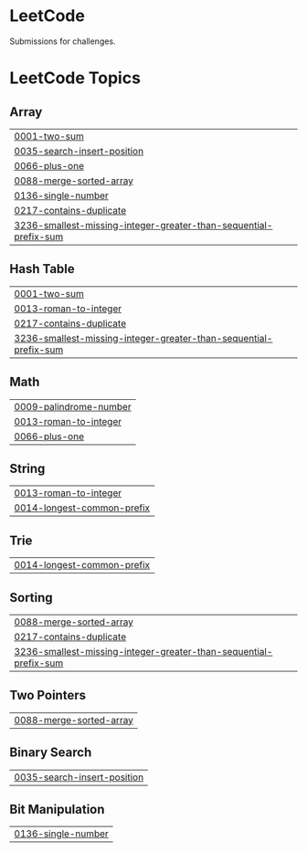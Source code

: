 # LeetCode
Submissions for challenges.

<!---LeetCode Topics Start-->
# LeetCode Topics
## Array
|  |
| ------- |
| [0001-two-sum](https://github.com/onebrownguy/LeetCode/tree/master/0001-two-sum) |
| [0035-search-insert-position](https://github.com/onebrownguy/LeetCode/tree/master/0035-search-insert-position) |
| [0066-plus-one](https://github.com/onebrownguy/LeetCode/tree/master/0066-plus-one) |
| [0088-merge-sorted-array](https://github.com/onebrownguy/LeetCode/tree/master/0088-merge-sorted-array) |
| [0136-single-number](https://github.com/onebrownguy/LeetCode/tree/master/0136-single-number) |
| [0217-contains-duplicate](https://github.com/onebrownguy/LeetCode/tree/master/0217-contains-duplicate) |
| [3236-smallest-missing-integer-greater-than-sequential-prefix-sum](https://github.com/onebrownguy/LeetCode/tree/master/3236-smallest-missing-integer-greater-than-sequential-prefix-sum) |
## Hash Table
|  |
| ------- |
| [0001-two-sum](https://github.com/onebrownguy/LeetCode/tree/master/0001-two-sum) |
| [0013-roman-to-integer](https://github.com/onebrownguy/LeetCode/tree/master/0013-roman-to-integer) |
| [0217-contains-duplicate](https://github.com/onebrownguy/LeetCode/tree/master/0217-contains-duplicate) |
| [3236-smallest-missing-integer-greater-than-sequential-prefix-sum](https://github.com/onebrownguy/LeetCode/tree/master/3236-smallest-missing-integer-greater-than-sequential-prefix-sum) |
## Math
|  |
| ------- |
| [0009-palindrome-number](https://github.com/onebrownguy/LeetCode/tree/master/0009-palindrome-number) |
| [0013-roman-to-integer](https://github.com/onebrownguy/LeetCode/tree/master/0013-roman-to-integer) |
| [0066-plus-one](https://github.com/onebrownguy/LeetCode/tree/master/0066-plus-one) |
## String
|  |
| ------- |
| [0013-roman-to-integer](https://github.com/onebrownguy/LeetCode/tree/master/0013-roman-to-integer) |
| [0014-longest-common-prefix](https://github.com/onebrownguy/LeetCode/tree/master/0014-longest-common-prefix) |
## Trie
|  |
| ------- |
| [0014-longest-common-prefix](https://github.com/onebrownguy/LeetCode/tree/master/0014-longest-common-prefix) |
## Sorting
|  |
| ------- |
| [0088-merge-sorted-array](https://github.com/onebrownguy/LeetCode/tree/master/0088-merge-sorted-array) |
| [0217-contains-duplicate](https://github.com/onebrownguy/LeetCode/tree/master/0217-contains-duplicate) |
| [3236-smallest-missing-integer-greater-than-sequential-prefix-sum](https://github.com/onebrownguy/LeetCode/tree/master/3236-smallest-missing-integer-greater-than-sequential-prefix-sum) |
## Two Pointers
|  |
| ------- |
| [0088-merge-sorted-array](https://github.com/onebrownguy/LeetCode/tree/master/0088-merge-sorted-array) |
## Binary Search
|  |
| ------- |
| [0035-search-insert-position](https://github.com/onebrownguy/LeetCode/tree/master/0035-search-insert-position) |
## Bit Manipulation
|  |
| ------- |
| [0136-single-number](https://github.com/onebrownguy/LeetCode/tree/master/0136-single-number) |
<!---LeetCode Topics End-->